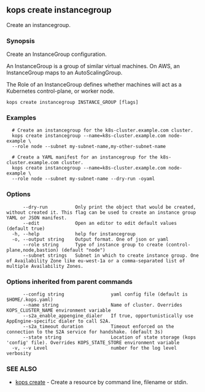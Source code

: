 
<!--- This file is automatically generated by make gen-cli-docs; changes should be made in the go CLI command code (under cmd/kops) -->

## kops create instancegroup

Create an instancegroup.

### Synopsis

Create an InstanceGroup configuration.

 An InstanceGroup is a group of similar virtual machines. On AWS, an InstanceGroup maps to an AutoScalingGroup.

 The Role of an InstanceGroup defines whether machines will act as a Kubernetes control-plane, or worker node.

```
kops create instancegroup INSTANCE_GROUP [flags]
```

### Examples

```
  # Create an instancegroup for the k8s-cluster.example.com cluster.
  kops create instancegroup --name=k8s-cluster.example.com node-example \
  --role node --subnet my-subnet-name,my-other-subnet-name
  
  # Create a YAML manifest for an instancegroup for the k8s-cluster.example.com cluster.
  kops create instancegroup --name=k8s-cluster.example.com node-example \
  --role node --subnet my-subnet-name --dry-run -oyaml
```

### Options

```
      --dry-run          Only print the object that would be created, without created it. This flag can be used to create an instance group YAML or JSON manifest.
      --edit             Open an editor to edit default values (default true)
  -h, --help             help for instancegroup
  -o, --output string    Output format. One of json or yaml
      --role string      Type of instance group to create (control-plane,node,bastion) (default "node")
      --subnet strings   Subnet in which to create instance group. One of Availability Zone like eu-west-1a or a comma-separated list of multiple Availability Zones.
```

### Options inherited from parent commands

```
      --config string                 yaml config file (default is $HOME/.kops.yaml)
      --name string                   Name of cluster. Overrides KOPS_CLUSTER_NAME environment variable
      --s2a_enable_appengine_dialer   If true, opportunistically use AppEngine-specific dialer to call S2A.
      --s2a_timeout duration          Timeout enforced on the connection to the S2A service for handshake. (default 3s)
      --state string                  Location of state storage (kops 'config' file). Overrides KOPS_STATE_STORE environment variable
  -v, --v Level                       number for the log level verbosity
```

### SEE ALSO

* [kops create](kops_create.md)	 - Create a resource by command line, filename or stdin.

